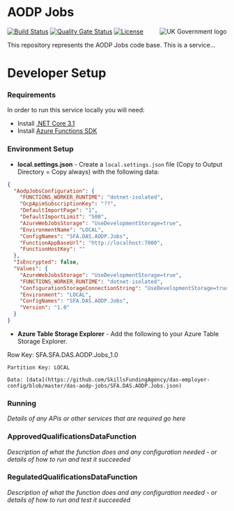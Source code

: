 # AODP Jobs

<img src="https://avatars.githubusercontent.com/u/9841374?s=200&v=4" align="right" alt="UK Government logo">

[![Build Status](https://dev.azure.com/sfa-gov-uk/Digital%20Apprenticeship%20Service/_apis/build/status/das-aodp-jobs?branchName=main)](https://dev.azure.com/sfa-gov-uk/Digital%20Apprenticeship%20Service/_build/latest?definitionId=_projectid_&repoName=SkillsFundingAgency%2Fdas-aodp-jobs&branchName=main)
[![Quality Gate Status](https://sonarcloud.io/api/project_badges/measure?project=SkillsFundingAgency_das-aodp-jobs=alert_status)](https://sonarcloud.io/project/overview?id=SkillsFundingAgency_das-aodp-jobs)
[![License](https://img.shields.io/badge/license-MIT-lightgrey.svg?longCache=true&style=flat-square)](https://en.wikipedia.org/wiki/MIT_License)

This repository represents the AODP Jobs code base.  This is a service...

# Developer Setup
### Requirements

In order to run this service locally you will need: 
- Install [.NET Core 3.1](https://www.microsoft.com/net/download)
- Install [Azure Functions SDK](https://docs.microsoft.com/en-us/azure/azure-functions/functions-run-local)


### Environment Setup

* **local.settings.json** - Create a `local.settings.json` file (Copy to Output Directory = Copy always) with the following data:
```json
{
  "AodpJobsConfiguration": {
    "FUNCTIONS_WORKER_RUNTIME": "dotnet-isolated",
    "OcpApimSubscriptionKey": "??",
    "DefaultImportPage": "1",
    "DefaultImportLimit": "500",
    "AzureWebJobsStorage": "UseDevelopmentStorage=true",
    "EnvironmentName": "LOCAL",
    "ConfigNames": "SFA.DAS.AODP.Jobs",
    "FunctionAppBaseUrl": "http://localhost:7000",
    "FunctionHostKey": ""
  },
  "IsEncrypted": false,
  "Values": {
    "AzureWebJobsStorage": "UseDevelopmentStorage=true",
    "FUNCTIONS_WORKER_RUNTIME": "dotnet-isolated",
    "ConfigurationStorageConnectionString": "UseDevelopmentStorage=true",
    "Environment": "LOCAL",
    "ConfigNames": "SFA.DAS.AODP.Jobs",
    "Version": "1.0"
  }
}
```

* **Azure Table Storage Explorer** - Add the following to your Azure Table Storage Explorer.

Row Key: SFA.SFA.DAS.AODP.Jobs_1.0

    Partition Key: LOCAL

    Data: [data](https://github.com/SkillsFundingAgency/das-employer-config/blob/master/das-aodp-jobs/SFA.DAS.AODP.Jobs.json)

### Running

_Details of any APis or other services that are required go here_

### ApprovedQualificationsDataFunction
_Description of what the function does and any configuration needed - or details of how to run and test it succeeded_

### RegulatedQualificationsDataFunction
_Description of what the function does and any configuration needed - or details of how to run and test it succeeded_

